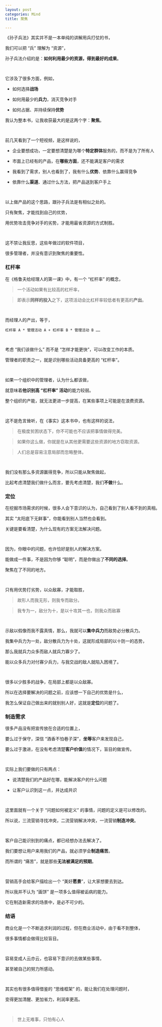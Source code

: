 ```yaml
---
layout: post
categories: Mind
title: 聚焦

---
```


《孙子兵法》其实并不是一本单纯的讲解用兵打仗的书，

我们可以把 “兵” 理解为 “资源”，

孙子兵法介绍的是：**如何利用最少的资源，得到最好的成果**。

<br/>

它涉及了很多方面，例如，

- 如何选择**战场**

- 如何用最少的**兵力**，消灭竞争对手

- 如何占据、并持续保持**优势**

我认为整本书，让我收获最大的是这两个字：**聚焦**。

<br/>

前几天看到了一个短视频，是这样说的，

- 企业要想成功，一定要想清楚是为哪个**特定群体**服务的，而不是为了所有人

- 市面上已经有的产品，在**哪些方面**，还不能满足客户的需求

- 我看到了需求，别人也看到了，我有什么**优势**、依靠什么赢得竞争

- 依靠什么**渠道**、通过什么方法，把产品送到客户手上

<br/>

以上做产品的这个思路，跟孙子兵法是有相似之处的。

只有聚焦，才能找到自己的优势，

用优势攻击竞争对手的劣势，才能用最省资源的方式制胜。

<br/>

这不禁让我反思，这些年做过的软件项目，

很多管理者，并没有意识到聚焦的重要性。

### 杠杆率

在《格鲁夫给经理人的第一课》中，有一个 “杠杆率” 的概念，

> 一个活动如果有比较高的杠杆率，

> 即表示**同样的投入**之下，这项活动会比杠杆率较低者有更高的**产出**。

<br/>

而经理人的产出，等于，

```
杠杆率 A * 管理活动 A + 杠杆率 B * 管理活动 B ……
```

<br/>

考虑 “我们该做什么” 而不是 “怎样才能更快”，可以改变工作的本质。

管理者的职责之一，就是识别哪些活动具备更高的 “杠杆率”。

<br/>

如果一个组织中的管理者，认为什么都该做，

就意味着**他识别高 “杠杆率” 活动**的能力较弱。

整个组织的产能，就无法更进一步提高，在某些事项上可能是在浪费资源。

<br/>

这不是危言耸听，在《事实》这本书中，也有这样的说法，

> 在极度贫困状态下，你不可能也不应该把事情做得完美。

> 如果你这么做，你就是在从其他更需要这些资源的地方窃取资源。

> 人们总是容易注意局部而忽略整体。

<br/>

我们没有那么多资源赢得竞争，所以只能从聚焦做起，

比起考虑清楚我们做什么而言，要先考虑清楚，我们**不做**什么。

### 定位

在挖掘市场需求的时候，很多人会下意识的认为，自己看到了别人看不到的真相。

其实 “太阳底下无鲜事”，你能看到别人当然也会看到。

关键是要看清楚，为什么现有的方案无法解决问题。

<br/>

因为，你眼中的问题，也许恰好是别人的解决方案。

能做成一件事，不是因为你够 “聪明”，而是你做出了**不同的选择**。

聚焦在了不同的地方。

<br/>

只有用优势打劣势，以众敌寡，才能取胜，

> 故形人而我无形，则我专而敌分。

> 我专为一，敌分为十，是以十攻其一也，则我众而敌寡

<br/>

示敌以假像而我不露真情，那么，我就可以**集中兵力**而敌势必分散兵力。

我集中兵力为一处，敌分散兵力为十处，这就形成局部的以十防一的态势，

那么我就兵力众多而敌人就兵力寡少了。

能以众多兵力对付寡少兵力，与我交战的敌人就陷入困境了。

<br/>

很多以少胜多的战争，在局部上都是以众敌寡。

所以在选择要解决的问题之前，应该想一下自己的优势是什么，

我怎么保证自己做出来的就别别人好，这就是**定位**的问题了。

### 制造需求

很多产品没有把宣传放在合适的位置上，

要么过于保守，深信 “酒香不怕巷子深”，**坐等**客户来发现自己，

要么过于激进，在没有考虑清楚**客户价值**的情况下，盲目的做宣传。

<br/>

实际上我们要做的只有两点：

- 说清楚我们的产品好在哪，能解决客户的什么问题

- 让客户认识到这一点，并达成共识

<br/>

这里面就有一个关于 “问题如何被定义” 的事情，问题的定义是可以修改的。

所以说，三流营销寻找冲突，二流营销解决冲突，一流营销**制造冲突**。

<br/>

客户自己能识别到的痛点，都已经想办法去解决了。

我们要想让用户来用我们的产品，就必须学会**制造痛苦**。

而所谓的 “痛苦”，就是那些**无法被满足的预期**。

<br/>

营销高手会给客户描绘出一个 “美好**愿景**”，让大家想要去到达。

所以我并不认为 “画饼” 是一项多么值得被诟病的能力。

它在制造新需求的场景中，是必不可少的。

### 结语

商业化是一个不断追求利润的过程，但在商业活动中，由于看不到整体，

很多事情都会做得比较盲目。

<br/>

容易变成人云亦云，也容易下意识的去做某些事情，

甚至被自己的努力所感动。

<br/>

其实也有很多值得借鉴的 “思维框架” 的，能让我们在处理问题时，

变得更加清醒、更加省力，利润率更高。

<br/>

> 世上无难事，只怕有心人